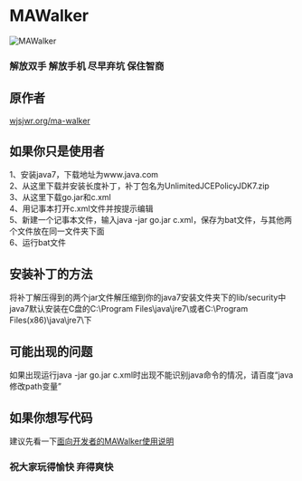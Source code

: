 MAWalker
========

![MAWalker](http://wjsjwr.org/ma-walker/ma.jpg "MAWalker")

### 解放双手 解放手机 尽早弃坑 保住智商

原作者
--------
[wjsjwr.org/ma-walker](http://wjsjwr.org/ma-walker)<br />


如果你只是使用者
--------
1、安装java7，下载地址为www.java.com<br />
2、从这里下载并安装长度补丁，补丁包名为UnlimitedJCEPolicyJDK7.zip<br />
3、从这里下载go.jar和c.xml<br />
4、用记事本打开c.xml文件并按提示编辑<br />
5、新建一个记事本文件，输入java -jar go.jar c.xml，保存为bat文件，与其他两个文件放在同一文件夹下面<br />
6、运行bat文件<br />


安装补丁的方法
--------
将补丁解压得到的两个jar文件解压缩到你的java7安装文件夹下的lib/security中<br />
java7默认安装在C盘的C:\Program Files\java\jre7\或者C:\Program Files(x86)\java\jre7\下<br />


可能出现的问题
--------
如果出现运行java -jar go.jar c.xml时出现不能识别java命令的情况，请百度“java 修改path变量”<br />


如果你想写代码
--------
建议先看一下[面向开发者的MAWalker使用说明](http://wjsjwr.org/blog/2013/08/413)


### 祝大家玩得愉快  弃得爽快
